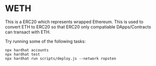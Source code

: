 # WETH

This is a ERC20 which represents wrapped Ethereum. This is used to convert ETH to ERC20 so that ERC20 only compatiable DApps/Contracts can transact with ETH. 

Try running some of the following tasks:

```shell
npx hardhat accounts
npx hardhat test
npx hardhat run scripts/deploy.js --network ropsten
```
